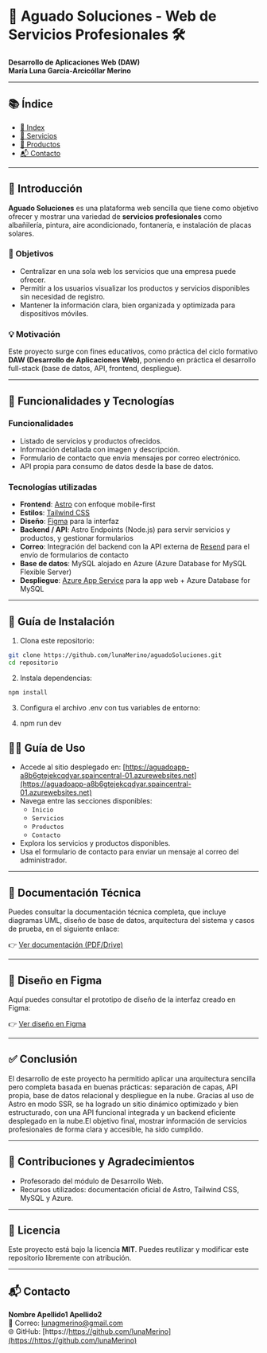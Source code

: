 # 🧱 Aguado Soluciones - Web de Servicios Profesionales 🛠️

**Desarrollo de Aplicaciones Web (DAW)**  
**María Luna García-Arcicóllar Merino**

---

## 📚 Índice

- [📌 Index](https://aguadoapp-a8b6gtejekcqdyar.spaincentral-01.azurewebsites.net)
- [🔧 Servicios](https://aguadoapp-a8b6gtejekcqdyar.spaincentral-01.azurewebsites.net/servicios)
- [🧺 Productos](https://aguadoapp-a8b6gtejekcqdyar.spaincentral-01.azurewebsites.net/productos)
- [📬 Contacto](https://aguadoapp-a8b6gtejekcqdyar.spaincentral-01.azurewebsites.net/contacto)

---

## 📌 Introducción

**Aguado Soluciones** es una plataforma web sencilla que tiene como objetivo ofrecer y mostrar una variedad de **servicios profesionales** como albañilería, pintura, aire acondicionado, fontanería, e instalación de placas solares.  

### 🎯 Objetivos

- Centralizar en una sola web los servicios que una empresa puede ofrecer.
- Permitir a los usuarios visualizar los productos y servicios disponibles sin necesidad de registro.
- Mantener la información clara, bien organizada y optimizada para dispositivos móviles.

### 💡 Motivación

Este proyecto surge con fines educativos, como práctica del ciclo formativo **DAW (Desarrollo de Aplicaciones Web)**, poniendo en práctica el desarrollo full-stack (base de datos, API, frontend, despliegue).

---

## 🚀 Funcionalidades y Tecnologías

### Funcionalidades

- Listado de servicios y productos ofrecidos.
- Información detallada con imagen y descripción.
- Formulario de contacto que envía mensajes por correo electrónico.
- API propia para consumo de datos desde la base de datos.

### Tecnologías utilizadas

- **Frontend**: [Astro](https://astro.build/) con enfoque mobile-first
- **Estilos**: [Tailwind CSS](https://tailwindcss.com/)
- **Diseño**: [Figma](https://figma.com/) para la interfaz
- **Backend / API**: Astro Endpoints (Node.js) para servir servicios y productos, y gestionar formularios
- **Correo**: Integración del backend con la API externa de [Resend](https://resend.com) para el envío de formularios de contacto
- **Base de datos**: MySQL alojado en Azure (Azure Database for MySQL Flexible Server)
- **Despliegue**: [Azure App Service](https://azure.microsoft.com/es-es/products/app-service/) para la app web + Azure Database for MySQL

---

## 🔧 Guía de Instalación

1. Clona este repositorio:

```bash
git clone https://github.com/lunaMerino/aguadoSoluciones.git
cd repositorio
```

2. Instala dependencias:
```bash
npm install
```

3. Configura el archivo .env con tus variables de entorno:

4. npm run dev

## 🧑‍💻 Guía de Uso

- Accede al sitio desplegado en: [https://aguadoapp-a8b6gtejekcqdyar.spaincentral-01.azurewebsites.net](https://aguadoapp-a8b6gtejekcqdyar.spaincentral-01.azurewebsites.net)
- Navega entre las secciones disponibles:
  - `Inicio`
  - `Servicios`
  - `Productos`
  - `Contacto`
- Explora los servicios y productos disponibles.
- Usa el formulario de contacto para enviar un mensaje al correo del administrador.

---

## 📄 Documentación Técnica

Puedes consultar la documentación técnica completa, que incluye diagramas UML, diseño de base de datos, arquitectura del sistema y casos de prueba, en el siguiente enlace:

👉 [Ver documentación (PDF/Drive)](https://enlace-a-documentacion)

---

## 🎨 Diseño en Figma

Aquí puedes consultar el prototipo de diseño de la interfaz creado en Figma:

👉 [Ver diseño en Figma](https://www.figma.com/design/7YHCAuhILgwV6RyWGS0jP6/tfg?node-id=0-1&t=GVGwVUkjpOY4wAW8-1)

---

## ✅ Conclusión

El desarrollo de este proyecto ha permitido aplicar una arquitectura sencilla pero completa basada en buenas prácticas: separación de capas, API propia, base de datos relacional y despliegue en la nube. Gracias al uso de Astro en modo SSR, se ha logrado un sitio dinámico optimizado y bien estructurado, con una API funcional integrada y un backend eficiente desplegado en la nube.El objetivo final, mostrar información de servicios profesionales de forma clara y accesible, ha sido cumplido.

---

## 🤝 Contribuciones y Agradecimientos

- Profesorado del módulo de Desarrollo Web.
- Recursos utilizados: documentación oficial de Astro, Tailwind CSS, MySQL y Azure.

---

## 📝 Licencia

Este proyecto está bajo la licencia **MIT**. Puedes reutilizar y modificar este repositorio libremente con atribución.

---

## 📬 Contacto

**Nombre Apellido1 Apellido2**  
📧 Correo: lunagmerino@gmail.com  
🌐 GitHub: [https://https://github.com/lunaMerino](https://https://github.com/lunaMerino)